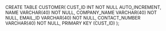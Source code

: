 CREATE TABLE CUSTOMER(
                CUST_ID   INT NOT NULL AUTO_INCREMENT,
                NAME VARCHAR(40) NOT NULL,
                COMPANY_NAME VARCHAR(40) NOT NULL,
                EMAIL_ID VARCHAR(40) NOT NULL,
                CONTACT_NUMBER VARCHAR(40) NOT NULL,
                PRIMARY KEY (CUST_ID)
        );
